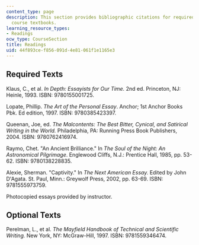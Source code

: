 ```yaml
---
content_type: page
description: This section provides bibliographic citations for required and optional
  course textbooks.
learning_resource_types:
- Readings
ocw_type: CourseSection
title: Readings
uid: 44f893ce-f856-091d-4e81-061f1e1165e3
---
```


Required Texts
--------------

Klaus, C., et al. _In Depth: Essayists for Our Time._ 2nd ed. Princeton, NJ: Heinle, 1993. ISBN: 9780155001725.

Lopate, Phillip. _The Art of the Personal Essay_. Anchor; 1st Anchor Books Pbk. Ed edition, 1997. ISBN: 9780385423397.

Queenan, Joe, ed. _The Malcontents: The Best Bitter, Cynical, and Satirical Writing in the World._ Philadelphia, PA: Running Press Book Publishers, 2004. ISBN: 9780762416974.

Raymo, Chet. "An Ancient Brilliance." In _The Soul of the Night: An Astronomical Pilgrimage_. Englewood Cliffs, N.J.: Prentice Hall, 1985, pp. 53-62. ISBN: 9780138228835.

Alexie, Sherman. "Captivity." In _The Next American Essay._ Edited by John D'Agata. St. Paul, Minn.: Greywolf Press, 2002, pp. 63-69. ISBN: 9781555973759.

Photocopied essays provided by instructor.

Optional Texts
--------------

Perelman, L., et al. _The Mayfield Handbook of Technical and Scientific Writing._ New York, NY: McGraw-Hill, 1997. ISBN: 9781559346474.